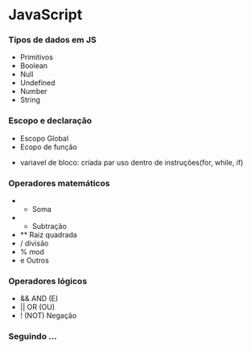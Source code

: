# JavaScript 

### Tipos de dados em JS
* Primitivos
* Boolean
* Null
* Undefined
* Number
* String

### Escopo e declaração
* Escopo Global
* Ecopo de função
- variavel de bloco: criada par uso dentro de instruções(for, while, if)

### Operadores matemáticos
* + Soma
* - Subtração
* ** Raiz quadrada
* / divisão
* % mod
* e Outros

### Operadores lógicos
* && AND (E)
* || OR (OU)
* ! (NOT) Negação 

### Seguindo ...